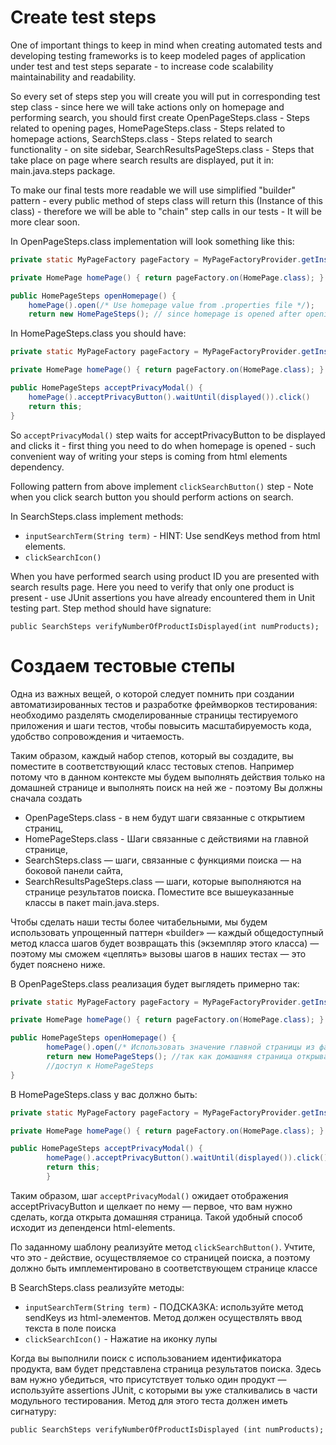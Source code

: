 # Create test steps

One of important things to keep in mind when creating automated tests and developing testing frameworks is to keep modeled pages of application under test and test steps separate - to increase code scalability maintainability and readability.

So every set of steps step you will create you will put in corresponding test step class - since here we will take actions only on homepage and performing search, you should first create OpenPageSteps.class - Steps related to opening pages, HomePageSteps.class - Steps related to homepage actions, SearchSteps.class - Steps related to search functionality - on site sidebar, SearchResultsPageSteps.class - Steps that take place on page where search results are displayed, put it in: main.java.steps package.

To make our final tests more readable we will use simplified "builder" pattern - every public method of steps class will return this (Instance of this class) - therefore we will be able to "chain" step calls in our tests - It will be more clear soon.

In OpenPageSteps.class implementation will look something like this:

```java
private static MyPageFactory pageFactory = MyPageFactoryProvider.getInstance();

private HomePage homePage() { return pageFactory.on(HomePage.class); } // use .on method of MyPageFactoryProvider

public HomePageSteps openHomepage() {
    homePage().open(/* Use homepage value from .properties file */);
    return new HomePageSteps(); // since homepage is opened after opening page, openHomepage() will give you access to HomePageSteps }
```

In HomePageSteps.class you should have:

```java
private static MyPageFactory pageFactory = MyPageFactoryProvider.getInstance();

private HomePage homePage() { return pageFactory.on(HomePage.class); }

public HomePageSteps acceptPrivacyModal() {
    homePage().acceptPrivacyButton().waitUntil(displayed()).click()
    return this;
}
```

So `acceptPrivacyModal()` step waits for acceptPrivacyButton to be displayed and clicks it - first thing you need to do when homepage is opened - such convenient way of writing your steps is coming from html elements dependency.

Following pattern from above implement `clickSearchButton()` step - Note when you click search button you should perform actions on search.

In SearchSteps.class implement methods:

* `inputSearchTerm(String term)` - HINT: Use sendKeys method from html elements.
* `clickSearchIcon()`

When you have performed search using product ID you are presented with search results page. Here you need to verify that only one product is present - use JUnit assertions you have already encountered them in Unit testing part. Step method should have signature:

`public SearchSteps verifyNumberOfProductIsDisplayed(int numProducts);`

# Создаем тестовые степы

Одна из важных вещей, о которой следует помнить при создании автоматизированных тестов и разработке фреймворков тестирования: необходимо 
разделять смоделированные страницы тестируемого приложения и шаги тестов, чтобы повысить масштабируемость кода, удобство 
сопровождения и читаемость.

Таким образом, каждый набор степов, который вы создадите, вы поместите в соответствующий класс тестовых степов. Например потому что в 
данном контексте мы будем выполнять действия только на домашней странице и выполнять поиск на ней же - поэтому Вы должны сначала создать 
- OpenPageSteps.class - в нем будут шаги связанные с открытием страниц, 
- HomePageSteps.class - Шаги связанные с действиями на главной странице, 
- SearchSteps.class — шаги, связанные с функциями поиска — на боковой панели сайта, 
- SearchResultsPageSteps.class — шаги, которые выполняются на странице результатов поиска.
Поместите все вышеуказанные классы в пакет main.java.steps.

Чтобы сделать наши тесты более читабельными, мы будем использовать упрощенный паттерн «builder» — каждый общедоступный метод класса шагов 
будет возвращать this (экземпляр этого класса) — поэтому мы сможем «цеплять» вызовы шагов в наших тестах — это будет пояснено ниже.

В OpenPageSteps.class реализация будет выглядеть примерно так:

```java
private static MyPageFactory pageFactory = MyPageFactoryProvider.getInstance();

private HomePage homePage() { return pageFactory.on(HomePage.class); } //используем метод .on MyPageFactoryProvider

public HomePageSteps openHomepage() {
        homePage().open(/* Использовать значение главной страницы из файла .properties */);
        return new HomePageSteps(); //так как домашняя страница открывается после открытия страницы, openHomepage() предоставит вам 
        //доступ к HomePageSteps
}
```

В HomePageSteps.class у вас должно быть:

```java
private static MyPageFactory pageFactory = MyPageFactoryProvider.getInstance();

private HomePage homePage() { return pageFactory.on(HomePage.class); }

public HomePageSteps acceptPrivacyModal() {
        homePage().acceptPrivacyButton().waitUntil(displayed()).click()
        return this;
        }
```

Таким образом, шаг `acceptPrivacyModal()` ожидает отображения acceptPrivacyButton и щелкает по нему — первое, что вам нужно сделать, когда 
открыта домашняя страница. Такой удобный способ исходит из депенденси html-elements.

По заданному шаблону реализуйте метод `clickSearchButton()`. Учтите, что это - действие, осуществляемое со страницей поиска, а поэтому 
должно быть имплементировано в соответствующем странице классе

В SearchSteps.class реализуйте методы:

* `inputSearchTerm(String term)` - ПОДСКАЗКА: используйте метод sendKeys из html-элементов. Метод должен осуществлять ввод текста в поле 
  поиска
* `clickSearchIcon()` - Нажатие на иконку лупы

Когда вы выполнили поиск с использованием идентификатора продукта, вам будет представлена страница результатов поиска. Здесь вам нужно 
убедиться, что присутствует только один продукт — используйте assertions JUnit, с которыми вы уже сталкивались в части модульного 
тестирования. Метод для этого теста должен иметь сигнатуру:

`public SearchSteps verifyNumberOfProductIsDisplayed (int numProducts);`
